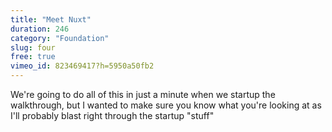 ```yaml
---
title: "Meet Nuxt"
duration: 246
category: "Foundation"
slug: four
free: true
vimeo_id: 823469417?h=5950a50fb2
---
```


We're going to do all of this in just a minute when we startup the walkthrough, but I wanted to make sure you know what you're looking at as I'll probably blast right through the startup "stuff"